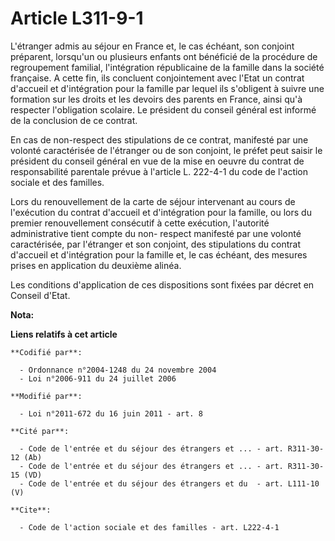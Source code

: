 # Article L311-9-1

L'étranger admis au séjour en France et, le cas échéant, son conjoint préparent, lorsqu'un ou plusieurs enfants ont bénéficié
de la procédure de regroupement familial, l'intégration républicaine de la famille dans la société française. A cette fin,
ils concluent conjointement avec l'Etat un contrat d'accueil et d'intégration pour la famille par lequel ils s'obligent à
suivre une formation sur les droits et les devoirs des parents en France, ainsi qu'à respecter l'obligation scolaire. Le
président du conseil général est informé de la conclusion de ce contrat. 

En cas de non-respect des stipulations de ce contrat, manifesté par une volonté caractérisée de l'étranger ou de son
conjoint, le préfet peut saisir le président du conseil général en vue de la mise en oeuvre du contrat de responsabilité
parentale prévue à l'article L. 222-4-1 du code de l'action sociale et des familles. 

Lors du renouvellement de la carte de séjour intervenant au cours de l'exécution du contrat d'accueil et d'intégration pour
la famille, ou lors du premier renouvellement consécutif à cette exécution, l'autorité administrative tient compte du non-
respect manifesté par une volonté caractérisée, par l'étranger et son conjoint, des stipulations du contrat d'accueil et
d'intégration pour la famille et, le cas échéant, des mesures prises en application du deuxième alinéa. 

Les conditions d'application de ces dispositions sont fixées par décret en Conseil d'Etat.

**Nota:**



**Liens relatifs à cet article**

	**Codifié par**:

	  - Ordonnance n°2004-1248 du 24 novembre 2004
	  - Loi n°2006-911 du 24 juillet 2006

	**Modifié par**:

	  - Loi n°2011-672 du 16 juin 2011 - art. 8

	**Cité par**:

	  - Code de l'entrée et du séjour des étrangers et ... - art. R311-30-12 (Ab)
	  - Code de l'entrée et du séjour des étrangers et ... - art. R311-30-15 (VD)
	  - Code de l'entrée et du séjour des étrangers et du  - art. L111-10 (V)

	**Cite**:

	  - Code de l'action sociale et des familles - art. L222-4-1
